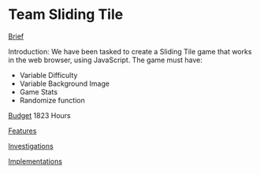  # Team Sliding Tile
 
 [Brief](https://github.com/SlidingTile/SlidingTileRep/blob/master/docs/brief/SlidingTileBrief.pdf)
 
 Introduction:
 We have been tasked to create a Sliding Tile game that works in the web browser, using JavaScript.
 The game must have:
 - Variable Difficulty
 - Variable Background Image
 - Game Stats
 - Randomize function
 
 [Budget](https://github.com/SlidingTile/SlidingTileRep/blob/master/docs/budget/effort_committment.xlsx) 1823 Hours
 
 [Features](https://trello.com/b/mXhTkLfn/features)
 
 [Investigations](https://trello.com/b/BSRnrgJ9/investigations)
 
 [Implementations](https://trello.com/b/4bCL2Ix8/implementations)